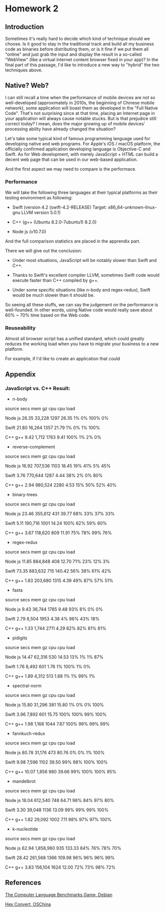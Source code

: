 # Homework 2
## Introduction

Sometimes it's really hard to decide which kind of technique should we choose. Is it good to stay in the traditional track
and build all my business code as binaries before distributing them, or is it fine if we put them all "online" and just grab the
input and display the result in a so-called "WebView" (like a virtual internet content browser fixed in your app)? In the final part
of this passage, I'd like to introduce a new way to "hybrid" the two techniques above.

## Native? Web?

I can still recall a time when the performance of mobile devices are not so well-developed (approximately in 2010s, the beginning
of Chinese mobile network), some application will boast them as developed in the "Full Native Code". That's not surprising since
at that time, placing an Internet page in your application will always cause notable stucks. But is that prejudice still correct *today*?  I mean, does the major growing up of mobile devices' processing ability have already changed the situation?

Let's take some typical kind of famous programming language used for developing native and web programs.
For Apple's iOS / macOS platform, the officially confirmed application developing language is Objective-C and Swift.
As for Web development, with merely JavaScript + HTML can build a decent web page that can be used in our web-based application.

And the first aspect we may need to compare is the performace.

### Performance

We will take the following three languages at their typical platforms as their testing environment as following:

 * Swift (version 4.2 (swift-4.2-RELEASE) Target: x86_64-unknown-linux-gnu LLVM version 5.0.1)

 * C++ (g++ (Ubuntu 8.2.0-7ubuntu1) 8.2.0)
 
  * Node js (v10.7.0)


And the full comparison statistics are placed in the apprendix part.

There we will give out the conclusion:

* Under most situations, JavaScript will be notably slower than Swift and C++.

* Thanks to Swift's excellent compiler LLVM, sometimes Swift code would execute faster than C++ compiled by g++.

* Under some specific situations (like n-body and regex-redux), Swift would be much slower than it should be.

So seeing all these stuffs, we can say the judgement on the performance is well-founded.
In other words, using Native code would really save about 60% ~ 70% time based on the Web code.

### Reuseability

Almost all browser script has a unified standard, which could greatly reduces the working load when you have to migrate
your business to a new platform.

For example, if I'd like to create an application that could

## Appendix

### JavaScript vs. C++ Result:

 * n-body

source    secs    mem    gz    cpu    cpu load

Node js    26.35    33,228    1297    26.35    1% 0% 100% 0%

Swift    21.80    16,264    1357    21.79    1% 0% 1% 100%

C++ g++    9.42    1,712    1763    9.41    100% 1% 2% 0%

 * reverse-complement

source    secs    mem    gz    cpu    cpu load

Node js    16.92    707,536    1103    18.45    19% 41% 5% 45%

Swift    3.76    770,644    1287    4.44    38% 2% 0% 80%

C++ g++    2.94    980,524    2280    4.53    15% 50% 52% 40%

 * binary-trees

source    secs    mem    gz    cpu    cpu load

Node js    23.46    355,612    431    39.77    68% 33% 37% 33%

Swift    5.11    190,716    1001    14.24    100% 62% 59% 60%

C++ g++    3.67    118,620    809    11.91    75% 78% 99% 76%

 * regex-redux

source    secs    mem    gz    cpu    cpu load

Node js    11.85    884,848    408    12.70    71% 23% 12% 3%

Swift    73.35    883,632    715    140.42    56% 38% 61% 42%

C++ g++    1.83    203,680    1315    4.39    49% 87% 57% 51%

 * fasta

source    secs    mem    gz    cpu    cpu load

Node js    9.43    36,744    1785    9.48    93% 8% 0% 0%

Swift    2.79    8,504    1953    4.38    4% 96% 43% 18%

C++ g++    1.33    1,744    2711    4.29    82% 82% 81% 81%

 * pidigits

source    secs    mem    gz    cpu    cpu load

Node js    14.47    62,316    530    14.53    13% 1% 1% 87%

Swift    1.76    8,492    601    1.76    1% 100% 1% 0%

C++ g++    1.89    4,312    513    1.88    1% 1% 99% 1%

 * spectral-norm

source    secs    mem    gz    cpu    cpu load

Node js    15.80    31,296    381    15.80    1% 0% 0% 100%

Swift    3.96    7,892    601    15.75    100% 100% 99% 100%

C++ g++    1.98    1,168    1044    7.87    100% 99% 99% 99%

 * fannkuch-redux

source    secs    mem    gz    cpu    cpu load

Node js    80.78    31,176    473    80.76    0% 0% 1% 100%

Swift    9.98    7,596    1102    39.50    99% 98% 100% 100%

C++ g++    10.07    1,856    980    39.66    99% 100% 100% 95%

 * mandelbrot

source    secs    mem    gz    cpu    cpu load

Node js    18.04    612,540    748    64.71    98% 84% 97% 80%

Swift    3.30    39,048    1136    13.09    99% 99% 99% 100%

C++ g++    1.82    29,092    1002    7.11    98% 97% 97% 100%

 * k-nucleotide

source    secs    mem    gz    cpu    cpu load

Node js    62.94    1,858,960    935    133.33    84% 76% 78% 70%

Swift    28.42    261,568    1366    109.98    96% 96% 96% 99%

C++ g++    3.83    156,104    1624    12.00    72% 73% 98% 72%





## References

[The Computer Language Benchmarks Game, Debian](https://benchmarksgame-team.pages.debian.net/benchmarksgame/)

[Hex Convert, OSChina](http://tool.oschina.net/hexconvert/)
